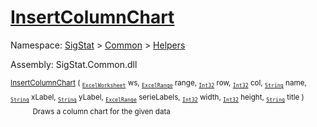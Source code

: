 # [InsertColumnChart](./ExcelHelper-100664000.md)

Namespace: [SigStat]() > [Common](./../../README.md) > [Helpers](./../README.md)

Assembly: SigStat.Common.dll

<sub>[InsertColumnChart](./ExcelHelper-100664000.md) ( <sub>[`ExcelWorksheet`](./ExcelHelper-100664000.md)</sub> ws, <sub>[`ExcelRange`](./ExcelHelper-100664000.md)</sub> range, <sub>[`Int32`](https://docs.microsoft.com/en-us/dotnet/api/System.Int32)</sub> row, <sub>[`Int32`](https://docs.microsoft.com/en-us/dotnet/api/System.Int32)</sub> col, <sub>[`String`](https://docs.microsoft.com/en-us/dotnet/api/System.String)</sub> name, <sub>[`String`](https://docs.microsoft.com/en-us/dotnet/api/System.String)</sub> xLabel, <sub>[`String`](https://docs.microsoft.com/en-us/dotnet/api/System.String)</sub> yLabel, <sub>[`ExcelRange`](./ExcelHelper-100664000.md)</sub> serieLabels, <sub>[`Int32`](https://docs.microsoft.com/en-us/dotnet/api/System.Int32)</sub> width, <sub>[`Int32`](https://docs.microsoft.com/en-us/dotnet/api/System.Int32)</sub> height, <sub>[`String`](https://docs.microsoft.com/en-us/dotnet/api/System.String)</sub> title )</sub>&nbsp; &nbsp; &nbsp; &nbsp; &nbsp; &nbsp; &nbsp; &nbsp; &nbsp;<sub>Draws a column chart for the given data</sub>

